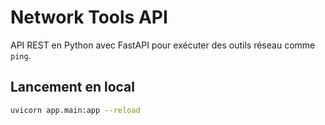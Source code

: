 # Network Tools API

API REST en Python avec FastAPI pour exécuter des outils réseau comme `ping`.

## Lancement en local

```bash
uvicorn app.main:app --reload

